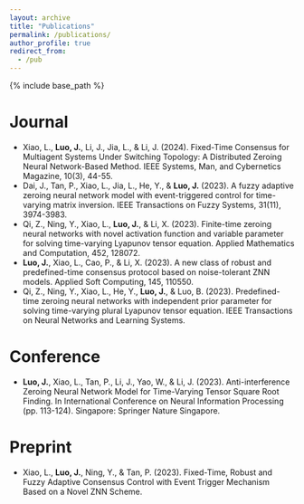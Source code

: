 ```yaml
---
layout: archive
title: "Publications"
permalink: /publications/
author_profile: true
redirect_from:
  - /pub
---
```


{% include base_path %}
<!-- APA REF -->

# Journal
* Xiao, L., **Luo, J.**, Li, J., Jia, L., & Li, J. (2024). Fixed-Time Consensus for Multiagent Systems Under Switching Topology: A Distributed Zeroing Neural Network-Based Method. IEEE Systems, Man, and Cybernetics Magazine, 10(3), 44-55.
* Dai, J., Tan, P., Xiao, L., Jia, L., He, Y., & **Luo, J.** (2023). A fuzzy adaptive zeroing neural network model with event-triggered control for time-varying matrix inversion. IEEE Transactions on Fuzzy Systems, 31(11), 3974-3983.
* Qi, Z., Ning, Y., Xiao, L., **Luo, J.**, & Li, X. (2023). Finite-time zeroing neural networks with novel activation function and variable parameter for solving time-varying Lyapunov tensor equation. Applied Mathematics and Computation, 452, 128072.
* **Luo, J.**, Xiao, L., Cao, P., & Li, X. (2023). A new class of robust and predefined-time consensus protocol based on noise-tolerant ZNN models. Applied Soft Computing, 145, 110550.
* Qi, Z., Ning, Y., Xiao, L., He, Y., **Luo, J.**, & Luo, B. (2023). Predefined-time zeroing neural networks with independent prior parameter for solving time-varying plural Lyapunov tensor equation. IEEE Transactions on Neural Networks and Learning Systems.

# Conference
* **Luo, J.**, Xiao, L., Tan, P., Li, J., Yao, W., & Li, J. (2023). Anti-interference Zeroing Neural Network Model for Time-Varying Tensor Square Root Finding. In International Conference on Neural Information Processing (pp. 113-124). Singapore: Springer Nature Singapore.

# Preprint
* Xiao, L., **Luo, J.**, Ning, Y., & Tan, P. (2023). Fixed-Time, Robust and Fuzzy Adaptive Consensus Control with Event Trigger Mechanism Based on a Novel ZNN Scheme.